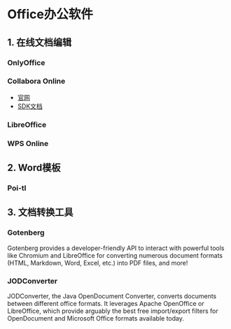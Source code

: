 # Office办公软件

## 1. 在线文档编辑

### OnlyOffice

### Collabora Online

* [官网](https://www.collaboraoffice.com/)
* [SDK文档](https://sdk.collaboraonline.com/contents.html)

### LibreOffice

### WPS Online

## 2. Word模板

### Poi-tl

## 3. 文档转换工具

### Gotenberg

Gotenberg provides a developer-friendly API to interact with powerful tools like Chromium and LibreOffice 
for converting numerous document formats (HTML, Markdown, Word, Excel, etc.) into PDF files, and more!

### JODConverter

JODConverter, the Java OpenDocument Converter, converts documents between different office formats. 
It leverages Apache OpenOffice or LibreOffice, which provide arguably the best free import/export filters 
for OpenDocument and Microsoft Office formats available today.




